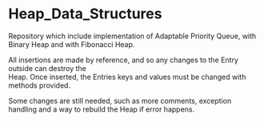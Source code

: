 # Heap_Data_Structures

Repository which include implementation of Adaptable Priority Queue, with Binary Heap
and with Fibonacci Heap.

All insertions are made by reference, and so any changes to the Entry outside can destroy the\
Heap. Once inserted, the Entries keys and values must be changed with methods provided.

Some changes are still needed, such as more comments, exception handling and a way
to rebuild the Heap if error happens.

